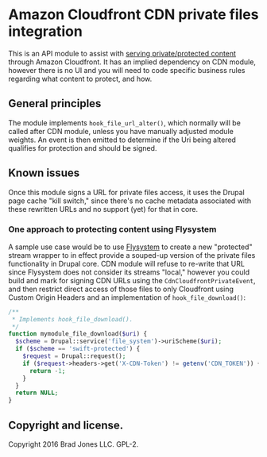 # Amazon Cloudfront CDN private files integration

This is an API module to assist with [serving private/protected content](http://docs.aws.amazon.com/AmazonCloudFront/latest/DeveloperGuide/PrivateContent.html)
through Amazon Cloudfront. It has an implied dependency on CDN module, however there
is no UI and you will need to code specific business rules regarding
what content to protect, and how.

## General principles

The module implements `hook_file_url_alter()`, which normally will be
called after CDN module, unless you have manually adjusted module weights.
An event is then emitted to determine if the Uri being altered qualifies
for protection and should be signed.

## Known issues

Once this module signs a URL for private files access, it uses the Drupal
page cache "kill switch," since there's no cache metadata associated
with these rewritten URLs and no support (yet) for that in core.

### One approach to protecting content using Flysystem

A sample use case would be to use [Flysystem](https://drupal.org/project/flysystem)
to create a new "protected" stream wrapper to in effect provide a souped-up
version of the private files functionality in Drupal core. CDN module will
refuse to re-write that URL since Flysystem does not consider its streams
"local," however you could build and mark for signing CDN URLs using
the `CdnCloudfrontPrivateEvent`, and then restrict direct access of those
files to only Cloudfront using Custom Origin Headers and an implementation
of `hook_file_download()`:

```php
/**
 * Implements hook_file_download().
 */
function mymodule_file_download($uri) {
  $scheme = Drupal::service('file_system')->uriScheme($uri);
  if ($scheme == 'swift-protected') {
    $request = Drupal::request();
    if ($request->headers->get('X-CDN-Token') != getenv('CDN_TOKEN')) {
      return -1;
    }
  }
  return NULL;
}
```

## Copyright and license.

Copyright 2016 Brad Jones LLC. GPL-2.
